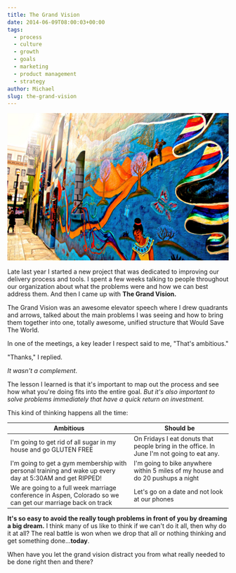 ```yaml
---
title: The Grand Vision
date: 2014-06-09T08:00:03+00:00
tags:
  - process
  - culture
  - growth
  - goals
  - marketing
  - product management
  - strategy
author: Michael
slug: the-grand-vision
---
```

<div class="full-width">
  <img src="/images/feature-the-grand-vision.jpg" alt="The Grand Vision" />
</div>

Late last year I started a new project that was dedicated to improving our delivery process and tools. I spent a few weeks talking to people throughout our organization about what the problems were and how we can best address them. And then I came up with **The Grand Vision.**

The Grand Vision was an awesome elevator speech where I drew quadrants and arrows, talked about the main problems I was seeing and how to bring them together into one, totally awesome, unified structure that Would Save The World.

In one of the meetings, a key leader I respect said to me, "That's ambitious."

"Thanks," I replied.

_It wasn't a complement_.

The lesson I learned is that it's important to map out the process and see how what you're doing fits into the entire goal. _But it's also important to solve problems immediately that have a quick return on investment._

This kind of thinking happens all the time:

Ambitious | Should be
----------|-----------------------
I'm going to get rid of all sugar in my house and go GLUTEN FREE | On Fridays I eat donuts that people bring in the office. In June I'm not going to eat any.
I'm going to get a gym membership with personal training and wake up every day at 5:30AM and get RIPPED! | I'm going to bike anywhere within 5 miles of my house and do 20 pushups a night
We are going to a full week marriage conference in Aspen, Colorado so we can get our marriage back on track | Let's go on a date and not look at our phones

**It's so easy to avoid the really tough problems in front of you by dreaming a big dream.** I think many of us like to think if we can't do it all, then why do it at all? The real battle is won when we drop that all or nothing thinking and get something done...**today**.

When have you let the grand vision distract you from what really needed to be done right then and there?